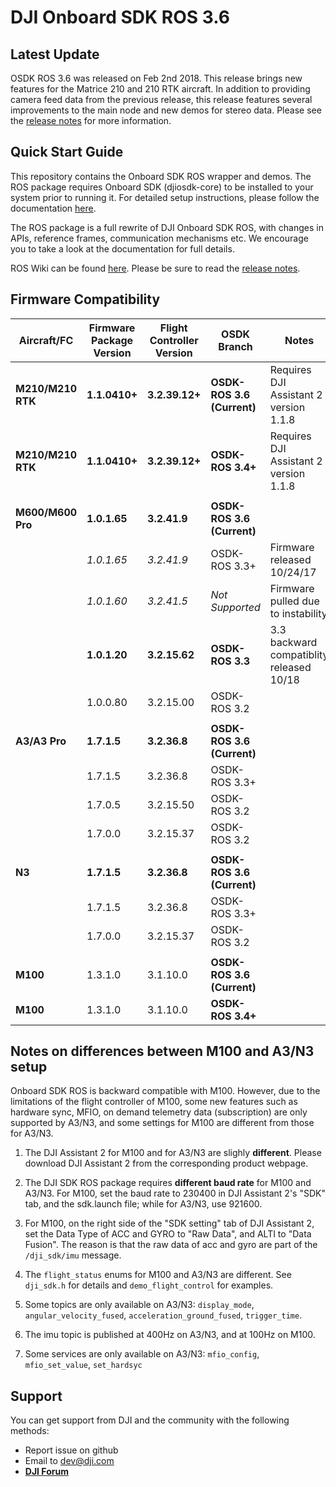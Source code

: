 # DJI Onboard SDK ROS 3.6

## Latest Update

OSDK ROS 3.6 was released on Feb 2nd 2018. This release brings new features for the Matrice 210 and 210 RTK aircraft. In addition to providing camera feed data from the previous release, this release features several improvements to the main node and new demos for stereo data. Please see the [release notes](https://developer.dji.com/onboard-sdk/documentation/appendix/releaseNotes.html) for more information.


## Quick Start Guide 

This repository contains the Onboard SDK ROS wrapper and demos. The ROS package requires Onboard SDK (djiosdk-core) to be installed to your system prior to running it. For detailed setup instructions, please follow the documentation [here](http://developer.dji.com/onboard-sdk/documentation/sample-doc/sample-setup.html#ros-oes). 

The ROS package is a full rewrite of DJI Onboard SDK ROS, with changes in APIs, reference frames, communication mechanisms etc. We encourage you to take a look at the documentation for full details. 

ROS Wiki can be found [here](http://wiki.ros.org/dji_sdk). Please be sure to read the [release notes](https://developer.dji.com/onboard-sdk/documentation/appendix/releaseNotes.html).

## Firmware Compatibility

| Aircraft/FC       | Firmware Package Version | Flight Controller Version | OSDK Branch                | Notes                                                             |
|-------------------|--------------------------|---------------------------|----------------------------|-------------------------------------------------------------------|
| **M210/M210 RTK** | **1.1.0410+**            | **3.2.39.12+**            | **OSDK-ROS 3.6 (Current)** | Requires DJI Assistant 2 version 1.1.8                            |
| **M210/M210 RTK** | **1.1.0410+**            | **3.2.39.12+**            | **OSDK-ROS 3.4+**          | Requires DJI Assistant 2 version 1.1.8                            |
|                   |                          |                           |                            |                                                                   |
| **M600/M600 Pro** | **1.0.1.65**             | **3.2.41.9**              | **OSDK-ROS 3.6 (Current)** |                                                                   |
|                   | *1.0.1.65*               | *3.2.41.9*                | OSDK-ROS 3.3+              | Firmware released 10/24/17                                        |
|                   | *1.0.1.60*               | *3.2.41.5*                | *Not Supported*            | Firmware pulled due to instability                                |
|                   | **1.0.1.20**             | **3.2.15.62**             | **OSDK-ROS 3.3**           | 3.3 backward compatiblity released 10/18                          |
|                   | 1.0.0.80                 | 3.2.15.00                 | OSDK-ROS 3.2               |                                                                   |
|                   |                          |                           |                            |                                                                   |
| **A3/A3 Pro**     | **1.7.1.5**              | **3.2.36.8**              | **OSDK-ROS 3.6 (Current)** |                                                                   |
|                   | 1.7.1.5                  | 3.2.36.8                  | OSDK-ROS 3.3+              |                                                                   |
|                   | 1.7.0.5                  | 3.2.15.50                 | OSDK-ROS 3.2               |                                                                   |
|                   | 1.7.0.0                  | 3.2.15.37                 | OSDK-ROS 3.2               |                                                                   |
|                   |                          |                           |                            |                                                                   |
| **N3**            | **1.7.1.5**              | **3.2.36.8**              | **OSDK-ROS 3.6 (Current)** |                                                                   |
|                   | 1.7.1.5                  | 3.2.36.8                  | OSDK-ROS 3.3+              |                                                                   |
|                   | 1.7.0.0                  | 3.2.15.37                 | OSDK-ROS 3.2               |                                                                   |
|                   |                          |                           |                            |                                                                   |
| **M100**          | 1.3.1.0                  | 3.1.10.0                  | **OSDK-ROS 3.6 (Current)** |                                                                   |
| **M100**          | 1.3.1.0                  | 3.1.10.0                  | **OSDK-ROS 3.4+**          |                                                                   |



## Notes on differences between M100 and A3/N3 setup

Onboard SDK ROS is backward compatible with M100. However, due to the limitations of the flight controller of M100, some new features such as hardware sync, MFIO, on demand telemetry data (subscription) are only supported by A3/N3, and some settings for M100 are different from those for A3/N3.

1. The DJI Assistant 2 for M100 and for A3/N3 are slighly **different**. Please download DJI Assistant 2 from the corresponding product webpage.

2. The DJI SDK ROS package requires **different baud rate** for M100 and A3/N3. For M100, set the baud rate to 230400 in DJI Assistant 2's "SDK" tab, and the sdk.launch file; while for A3/N3, use 921600.

3. For M100, on the right side of the "SDK setting" tab of DJI Assistant 2, set the Data Type of ACC and GYRO to "Raw Data", and ALTI to "Data Fusion". The reason is that the raw data of acc and gyro are part of the `/dji_sdk/imu` message.

4. The `flight_status` enums for M100 and A3/N3 are different. See `dji_sdk.h` for details and `demo_flight_control` for examples.

5. Some topics  are only available on A3/N3: `display_mode`, `angular_velocity_fused`, `acceleration_ground_fused`, `trigger_time`. 

6. The imu topic is published at 400Hz on A3/N3, and at 100Hz on M100.

7. Some services are only available on A3/N3: `mfio_config`, `mfio_set_value`, `set_hardsyc`

## Support

You can get support from DJI and the community with the following methods:

- Report issue on github
- Email to dev@dji.com
- [**DJI Forum**](http://forum.dev.dji.com/en)




